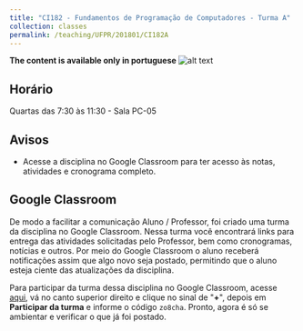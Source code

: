 ```yaml
---
title: "CI182 - Fundamentos de Programação de Computadores - Turma A"
collection: classes
permalink: /teaching/UFPR/201801/CI182A
---
```


**The content is available only in portuguese** ![alt text](https://jacksonpradolima.github.io/images/brazil.png "Portuguese content")

## Horário
Quartas das 7:30 às 11:30 - Sala PC-05

## Avisos

- Acesse a disciplina no Google Classroom para ter acesso às notas, atividades e cronograma completo.

## Google Classroom

De modo a facilitar a comunicação Aluno / Professor, foi criado uma turma da disciplina no Google Classroom. Nessa turma você encontrará links para entrega das atividades solicitadas pelo Professor, bem como cronogramas, notícias e outros. Por meio do Google Classroom o aluno receberá notificações assim que algo novo seja postado, permitindo que o aluno esteja ciente das atualizações da disciplina. 

Para participar da turma dessa disciplina no Google Classroom, acesse [aqui](https://classroom.google.com), vá no canto superior direito e clique no sinal de "**+**", depois em **Participar da turma** e informe o código ```zo8cha```. Pronto, agora é só se ambientar e verificar o que já foi postado.